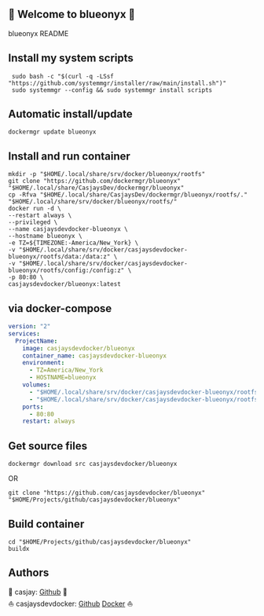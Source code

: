## 👋 Welcome to blueonyx 🚀  

blueonyx README  
  
  
## Install my system scripts  

```shell
 sudo bash -c "$(curl -q -LSsf "https://github.com/systemmgr/installer/raw/main/install.sh")"
 sudo systemmgr --config && sudo systemmgr install scripts  
```
  
## Automatic install/update  
  
```shell
dockermgr update blueonyx
```
  
## Install and run container
  
```shell
mkdir -p "$HOME/.local/share/srv/docker/blueonyx/rootfs"
git clone "https://github.com/dockermgr/blueonyx" "$HOME/.local/share/CasjaysDev/dockermgr/blueonyx"
cp -Rfva "$HOME/.local/share/CasjaysDev/dockermgr/blueonyx/rootfs/." "$HOME/.local/share/srv/docker/blueonyx/rootfs/"
docker run -d \
--restart always \
--privileged \
--name casjaysdevdocker-blueonyx \
--hostname blueonyx \
-e TZ=${TIMEZONE:-America/New_York} \
-v "$HOME/.local/share/srv/docker/casjaysdevdocker-blueonyx/rootfs/data:/data:z" \
-v "$HOME/.local/share/srv/docker/casjaysdevdocker-blueonyx/rootfs/config:/config:z" \
-p 80:80 \
casjaysdevdocker/blueonyx:latest
```
  
## via docker-compose  
  
```yaml
version: "2"
services:
  ProjectName:
    image: casjaysdevdocker/blueonyx
    container_name: casjaysdevdocker-blueonyx
    environment:
      - TZ=America/New_York
      - HOSTNAME=blueonyx
    volumes:
      - "$HOME/.local/share/srv/docker/casjaysdevdocker-blueonyx/rootfs/data:/data:z"
      - "$HOME/.local/share/srv/docker/casjaysdevdocker-blueonyx/rootfs/config:/config:z"
    ports:
      - 80:80
    restart: always
```
  
## Get source files  
  
```shell
dockermgr download src casjaysdevdocker/blueonyx
```
  
OR
  
```shell
git clone "https://github.com/casjaysdevdocker/blueonyx" "$HOME/Projects/github/casjaysdevdocker/blueonyx"
```
  
## Build container  
  
```shell
cd "$HOME/Projects/github/casjaysdevdocker/blueonyx"
buildx 
```
  
## Authors  
  
🤖 casjay: [Github](https://github.com/casjay) 🤖  
⛵ casjaysdevdocker: [Github](https://github.com/casjaysdevdocker) [Docker](https://hub.docker.com/u/casjaysdevdocker) ⛵  
